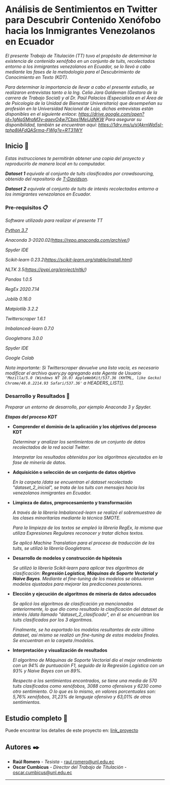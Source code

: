 # Análisis de Sentimientos en Twitter para Descubrir Contenido Xenófobo hacia los Inmigrantes Venezolanos en Ecuador

_El presente Trabajo de Titulación (TT) tuvo el propósito de determinar la existencia de contenido xenófobo en un conjunto de tuits, recolectados entorno a los inmigrantes venezolanos en Ecuador, se lo llevó a cabo mediante las fases de la metodología para el Descubrimiento de Conocimiento en Texto (KDT)._

_Para determinar la importancia de llevar a cabo el presente estudio, se realizaron entrevistas tanto a la Ing. Celia Jara Galdeman (Gestora de la carrera de Trabajo Social) y al Dr. Paúl Palacios (Especialista en el Área de de Psicología de la Unidad de Bienestar Universitario) que desempeñan su profesión en la Universidad Nacional de Loja, dichas entrevistas están disponibles en el siguiente enlace: https://drive.google.com/open?id=1gNqSMraM3y-aaevO4w7Cbps1MeIJdNKW
Para asegurar su disponibilidad, también se encuentran aquí: https://1drv.ms/u/s!AkrnWa5sI-tphp8lAFdQASrma-FWlg?e=RT31WY_

## Inicio 🚀

_Estas instrucciones te permitirán obtener una copia del proyecto y reproducirlo de manera local en tu computador._

_**Dataset 1** equivale al conjunto de tuits clasificados por crowdsourcing, obtenido del repositorio de [T-Davidson](https://github.com/t-davidson/hate-speech-and-offensive-language/blob/master/data/labeled_data.csv)._

_**Dataset 2** equivale al conjunto de tuits de interés recolectados entorno a los inmigrantes venezolanos en Ecuador._

### Pre-requisitos 📋

_Software utilizado para realizar el presente TT_


_[Python 3.7](https://www.python.org/downloads/release/python-376/)_

_Anaconda 3-2020.02(https://repo.anaconda.com/archive/)_

_Spyder IDE_

_Scikit-learn 0.23.2(https://scikit-learn.org/stable/install.html)_

_NLTK 3.5(https://pypi.org/project/nltk/)_

_Pandas 1.0.5_

_RegEx 2020.7.14_

_Joblib 0.16.0_

_Matplotlib 3.2.2_


_Twitterscraper 1.6.1_

_Imbalanced-learn 0.7.0_

_Googletrans 3.0.0_

_Spyder IDE_

_Google Colab_

_Nota importante: Si Twitterscraper devuelve una lista vacía, es necesario modificar el archivo query.py agregando este Agente de Usuario ```'Mozilla/5.0 (Windows NT 10.0) AppleWebKit/537.36 (KHTML, like Gecko) Chrome/40.0.2214.93 Safari/537.36'``` a HEADERS_LIST[]._ 

### Desarrollo y Resultados 🔧

_Preparar un entorno de desarrollo, por ejemplo Anaconda 3 y Spyder._

_**Etapas del proceso KDT**_
* **Comprender el dominio de la aplicación y los objetivos del proceso KDT**

  _Determinar y analizar los sentimientos de un conjunto de datos recolectados de la red social Twitter._ 

  _Interpretar los resultados obtenidos por los algoritmos ejecutados en la fase de minería de datos._

* **Adquisición o selección de un conjunto de datos objetivo**

  _En la carpeta /data se encuentran el dataset recolectado "dataset_2_inicial", se trata de los tuits con mensajes hacia los venezolanos inmigrantes en Ecuador._

* **Limpieza de datos, preprocesamiento y transformación**

  _A través de la librería Imbalanced-learn se realizó el sobremuestreo de las clases minoritarias mediante la técnica SMOTE._

  _Para la limpieza de los textos se empleó la librería RegEx, la misma que utiliza Expresiones Regulares reconocer y tratar dichos textos._

  _Se aplicó Machine Translation para el proceso de traducción de los tuits, se utilizó la librería Googletrans._

* **Desarrollo de modelos y construcción de hipótesis**

  _Se utilizó la librería Scikit-learn para aplicar tres algoritmos de clasificación: **Regresión Logística, Máquinas de Soporte Vectorial y Naive Bayes**. Mediante el fine-tuning de los modelos se obtuvieron modelos ajustados para mejorar las predicciones posteriores._

* **Elección y ejecución de algoritmos de minería de datos adecuados**

  _Se aplicó los algoritmos de clasificación ya mencionados anteriormente, lo que dio como resultado la clasificación del dataset de interés /data llamado "dataset_2_clasificado", en él se encuentran los tuits clasificados por los 3 algoritmos._

  _Finalmente, se ha exportado los modelos resultantes de este último dataset, así mismo se realizó un fine-tuning de estos modelos finales. Se encuentran en la carpeta /modelos._

* **Interpretación y visualización de resultados**

  _El algoritmo de Máquinas de Soporte Vectorial dio el mejor rendimiento con un 94% de puntuación F1, seguido de la Regresión Logística con un 93% y Naive Bayes con un 89%._

  _Respecto a los sentimientos encontrados, se tiene una media de 570 tuits clasificados como xenófobos, 3088 como ofensivos y 6230 como otro sentimiento. O lo que es lo mismo, en valores porcentuales son: 5,76% xenófobos, 31,23% de lenguaje ofensivo y 63,01% de otros sentimientos._

## Estudio completo 📖

Puede encontrar los detalles de este proyecto en: [link_proyecto]()

## Autores ✒️

* **Raúl Romero** - *Tesista* - [raul.romero@unl.edu.ec](raul.romero@unl.edu.ec)
* **Oscar Cumbicus** - *Director del Trabajo de Titulación* - [oscar.cumbicus@unl.edu.ec](oscar.cumbicus@unl.edu.ec)


---

